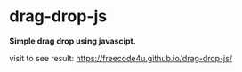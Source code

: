 # drag-drop-js
<strong>Simple drag drop using javascipt.</strong>

visit to see result: <a href="https://freecode4u.github.io/drag-drop-js/" target="_blank">https://freecode4u.github.io/drag-drop-js/</a>
